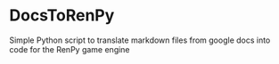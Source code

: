 # DocsToRenPy
Simple Python script to translate markdown files from google docs into code for the RenPy game engine
